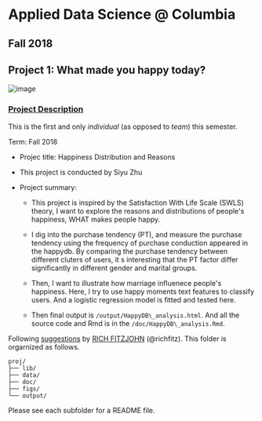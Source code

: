 # Applied Data Science @ Columbia
## Fall 2018
## Project 1: What made you happy today?

![image](figs/title.jpeg)

### [Project Description](doc/)
This is the first and only *individual* (as opposed to *team*) this semester. 

Term: Fall 2018

+ Projec title: Happiness Distribution and Reasons
+ This project is conducted by Siyu Zhu

+ Project summary: 

	+ This project is inspired by the Satisfaction With Life Scale (SWLS) theory, I want to explore the reasons and distributions of people's happiness, WHAT makes people happy.

	+ I dig into the purchase tendency (PT), and measure the purchase tendency using the frequency of purchase conduction appeared in the happydb. By comparing the purchase tendency between different cluters of users, it s interesting that the PT factor differ significantly in different gender and marital groups.

	+ Then, I want to illustrate how marriage influenece people's happiness. Here, I try to use happy moments text features to classify users. And a logistic regression model is fitted and tested here.

	+ Then final output is `/output/HappyDB\_analysis.html`. And all the source code and Rmd is in the `/doc/HappyDB\_analysis.Rmd`.


Following [suggestions](http://nicercode.github.io/blog/2013-04-05-projects/) by [RICH FITZJOHN](http://nicercode.github.io/about/#Team) (@richfitz). This folder is orgarnized as follows.

```
proj/
├── lib/
├── data/
├── doc/
├── figs/
└── output/
```

Please see each subfolder for a README file.
